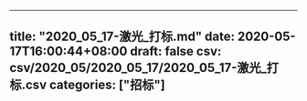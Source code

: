 
---
title: "2020_05_17-激光_打标.md"
date: 2020-05-17T16:00:44+08:00
draft: false
csv: csv/2020_05/2020_05_17/2020_05_17-激光_打标.csv
categories: ["招标"]
---
